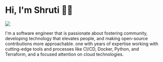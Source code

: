 
# Hi, I'm Shruti 🐱‍💻

<img src="https://wallpapercave.com/wp/wp8199094.jpg">

I'm a software engineer that is passionate about fostering community, developing technology that elevates people, and making open-source contributions more approachable. one with years of expertise working with cutting-edge tools and processes like CI/CD, Docker, Python, and Terraform, and a focused attention on cloud technologies.

<!---
Shruti-Ganapathy/Shruti-Ganapathy is a ✨ special ✨ repository because its `README.md` (this file) appears on your GitHub profile.
You can click the Preview link to take a look at your changes.
--->
